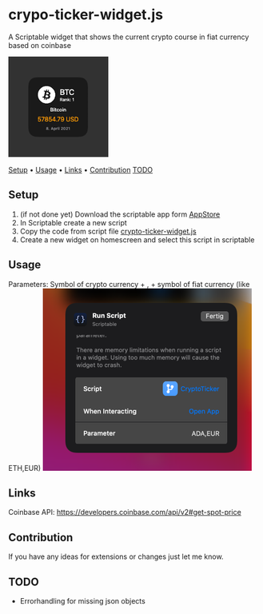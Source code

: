 # crypo-ticker-widget.js
A Scriptable widget that shows the current crypto course in fiat currency based on coinbase

![cryptotickerWidget](img/cryptotickerWidget.png)

 <p>
   <a href="#setup">Setup</a> •
   <a href="#usage">Usage</a> •
   <a href="#links">Links</a> •
   <a href="#contribution">Contribution</a>
   <a href="todo">TODO</a>
 </p>

## Setup

1. (if not done yet) Download the scriptable app form [AppStore](https://apps.apple.com/de/app/scriptable/id1405459188)
 2. In Scriptable create a new script
 3. Copy the code from script file [crypto-ticker-widget.js](https://github.com/wickenico/crypto-ticker-widget.js/blob/main/crypto-ticker-widget.js)
 4. Create a new widget on homescreen and select this script in scriptable

 ## Usage
Parameters: Symbol of crypto currency + , + symbol of fiat currency (like ETH,EUR)
![cryptotickerWidgetSettings](img/cryptotickerWidgetSettings.png)
## Links
Coinbase API: https://developers.coinbase.com/api/v2#get-spot-price

## Contribution

If you have any ideas for extensions or changes just let me know.

## TODO

- Errorhandling for missing json objects